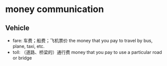# money communication

## Vehicle

- fare: 车费；船费；飞机票价 the money that you pay to travel by bus, plane, taxi, etc.
- toll: （道路、桥梁的）通行费 money that you pay to use a particular road or bridge
